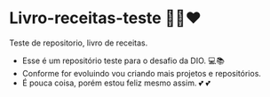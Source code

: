 # Livro-receitas-teste 👨‍🍳❤️
Teste de repositorio,  livro de receitas.

* Esse é um repositório teste para o desafio da DIO. 💻📚
 * Conforme for evoluindo vou criando mais projetos e repositórios.
 *  É pouca coisa, porém estou feliz mesmo assim. 💕 💕
